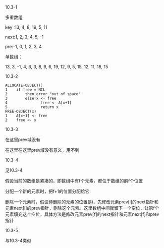 10.3-1

多重数组

key :13, 4, 8, 19, 5, 11

next:1, 2, 3, 4, 5, -1

pre:-1, 0, 1, 2, 3, 4

单数组：

13, 3, -1, 4, 6, 3, 8, 9, 6, 19, 12, 9, 5, 15, 12, 11, 18, 15

10.3-2

```
ALLOCATE-OBJECT()
1    if free = NIL
2        then error "out of space"
3        else x <- free
4               free <- A[x+1]
5               return x
FREE-OBJECT(x)
1    A[x+1] <- free
2    free <- x
```

10.3-3

在这里prev域没有

在这里在这里prev域没有意义，用不到



10.3-4 

见10.3-4

假设当前的数组是紧凑的，即数组中有f个元素，都位于数组的前f个位置

分配一个新的元素时，把f+1的位置分配给它

删除一个元素时，假设待删除的元素的位置是i，先修改元素prev[i]的next指针和元素next[i]的prev指针，删除这个元素。这里数组中间就留下一个空位，让第f个元素填充这个空位，具体方法是修改元素prev[f]的next指针和元素next[f]和prev指针



10.3-5

与10.3-4类似
